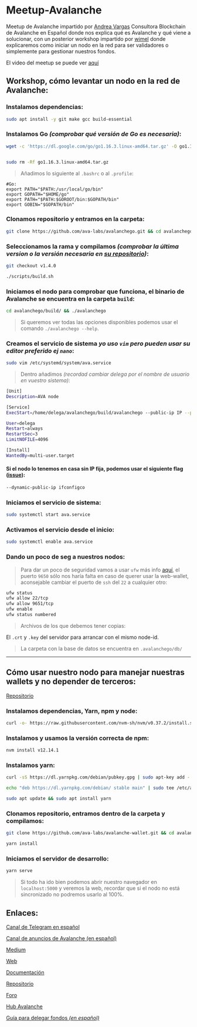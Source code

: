 # Meetup-Avalanche

Meetup de Avalanche impartido por [Andrea Vargas](https://twitter.com/andyvargtz?s=21) Consultora Blockchain de Avalanche en Español donde nos explica qué es Avalanche y qué viene a solucionar, con un posterior workshop impartido por [wimel](https://delega.io) donde explicaremos como iniciar un nodo en la red para ser validadores o simplemente para gestionar nuestros fondos.

El video del meetup se puede ver [aquí](https://odysee.com/@colmenasvq:0/meetupAvalanche:9)

## Workshop, cómo levantar un nodo en la red de Avalanche:

### Instalamos dependencias:
```sh
sudo apt install -y git make gcc build-essential
```

### Instalamos Go *(comprobar qué versión de Go es necesaria)*:
```sh
wget -c 'https://dl.google.com/go/go1.16.3.linux-amd64.tar.gz' -O go1.16.3.linux-amd64.tar.gz && sudo tar -C /usr/local/ -xzf go1.16.3.linux-amd64.tar.gz


sudo rm -Rf go1.16.3.linux-amd64.tar.gz
```

>Añadimos lo siguiente al `.bashrc` o al `.profile`:

    #Go:
    export PATH="$PATH:/usr/local/go/bin"
    export GOPATH="$HOME/go"
    export PATH="$PATH:$GOROOT/bin:$GOPATH/bin"
    export GOBIN="$GOPATH/bin"

### Clonamos repositorio y entramos en la carpeta:
```sh
git clone https://github.com/ava-labs/avalanchego.git && cd avalanchego/
```

### Seleccionamos la rama y compilamos *(comprobar la última version o la versión necesaria en [su repositorio](https://github.com/ava-labs/avalanchego/releases/))*:
```sh
git checkout v1.4.0

./scripts/build.sh
```

### Iniciamos el nodo para comprobar que funciona, el binario de Avalanche se encuentra en la carpeta `build`:
```sh
cd avalanchego/build/ && ./avalanchego
```

>Si queremos ver todas las opciones disponibles podemos usar el comando `./avalanchego --help`.

### Creamos el servicio de sistema *yo uso `vim` pero pueden usar su editor preferido ej `nano`*:
```sh
sudo vim /etc/systemd/system/ava.service
```

>Dentro añadimos *(recordad cambiar delega por el nombre de usuario en vuestro sistema)*:

```sh
[Unit]
Description=AVA node

[Service]
ExecStart=/home/delega/avalanchego/build/avalanchego --public-ip IP --plugin-dir /home/delega/avalanchego/build/plugins

User=delega
Restart=always
RestartSec=3
LimitNOFILE=4096

[Install]
WantedBy=multi-user.target
```

#### Si el nodo lo tenemos en casa sin IP fija, podemos usar el siguiente flag ([issue](https://github.com/ava-labs/avalanchego/issues/246)):
```sh
--dynamic-public-ip ifconfigco
```

### Iniciamos el servicio de sistema:
```sh
sudo systemctl start ava.service
```

### Activamos el servicio desde el inicio:
```sh
sudo systemctl enable ava.service
```

### Dando un poco de seg a nuestros nodos:

>Para dar un poco de seguridad vamos a usar `ufw` más info [aquí](https://es.wikipedia.org/wiki/Uncomplicated_Firewall), el puerto `9650` sólo nos haría falta en caso de querer usar la web-wallet, aconsejable cambiar el puerto de `ssh` del `22` a cualquier otro:
```sh
ufw status
ufw allow 22/tcp
ufw allow 9651/tcp
ufw enable
ufw status numbered
```

>Archivos de los que debemos tener copias:

El `.crt` y `.key` del servidor para arrancar con el mismo node-id.

> La carpeta con la base de datos se encuentra en `.avalanchego/db/`

---

## Cómo usar nuestro nodo para manejar nuestras wallets y no depender de terceros:

[Repositorio](https://github.com/ava-labs/avalanche-wallet)

### Instalamos dependencias, Yarn, npm y node:
```sh
curl -o- https://raw.githubusercontent.com/nvm-sh/nvm/v0.37.2/install.sh | bash
```

### Instalamos y usamos la versión correcta de npm:
```sh
nvm install v12.14.1
```

### Instalamos yarn:
```sh
curl -sS https://dl.yarnpkg.com/debian/pubkey.gpg | sudo apt-key add -

echo "deb https://dl.yarnpkg.com/debian/ stable main" | sudo tee /etc/apt/sources.list.d/yarn.list

sudo apt update && sudo apt install yarn
```

### Clonamos repositorio, entramos dentro de la carpeta y compilamos:
```sh
git clone https://github.com/ava-labs/avalanche-wallet.git && cd avalanche-wallet

yarn install
```

### Iniciamos el servidor de desarrollo:
```sh
yarn serve
```

>Si todo ha ido bien podemos abrir nuestro navegador en `localhost:5000` y veremos la web, recordar que si el nodo no está sincronizado no podremos usarlo al 100%.



## Enlaces:

[Canal de Telegram en español](https://t.me/avalanche_es)

[Canal de anuncios de Avalanche (en español)](https://t.me/avalanche_es_an)

[Medium](https://medium.com/avalancheavax)

[Web](https://www.avalabs.org/)

[Documentación](https://docs.avax.network/)

[Repositorio](https://github.com/ava-labs)

[Foro](https://forum.avax.network/)

[Hub Avalanche](https://community.avax.network/accounts/login/)

[Guía para delegar fondos *(en español)*](https://github.com/wimel/Delegar-fondos-en-Avalanche-AVAX)
